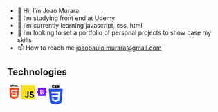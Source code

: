 - 👋 Hi, I’m Joao Murara
- 👀 I’m studying front end at Udemy
- 🌱 I’m currently learning javascript, css, html
- 💞️ I’m looking to set a portfolio of personal projects to show case my skills
- 📫 How to reach me joaopaulo.murara@gmail.com

## Technologies
<img align="left" alt="HTML5" width="32px" src="https://github.com/JPMurara/JPMurara/blob/main/Logos%20for%20GitHub/html%20logo.png" style="max-width:100%;">  
<img align="left" alt="JS" width="32px" src="https://github.com/JPMurara/JPMurara/blob/main/Logos%20for%20GitHub/js%20logo.png" style="max-width:100%;">  
<img align="left" alt="Bootstrap" width="32px" src="https://github.com/JPMurara/JPMurara/blob/main/Logos%20for%20GitHub/bootstrap%20logo.png" style="max-width:100%;">  
<img align="left" alt="CSS" width="32px" src="https://github.com/JPMurara/JPMurara/blob/main/Logos%20for%20GitHub/CSS3_logo_and_wordmark.svg.png" style="max-width:100%;">  
